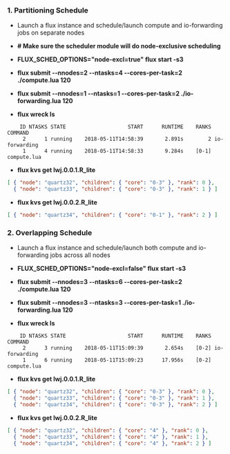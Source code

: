 ### 1. Partitioning Schedule

- Launch a flux instance and schedule/launch compute and io-forwarding jobs on separate nodes
- **# Make sure the scheduler module will do node-exclusive scheduling**
- **FLUX_SCHED_OPTIONS="node-excl=true" flux start -s3**

- **flux submit --nnodes=2 --ntasks=4 --cores-per-task=2 ./compute.lua 120**

- **flux submit --nnodes=1 --ntasks=1 --cores-per-task=2 ./io-forwarding.lua 120**

- **flux wreck ls**

```
    ID NTASKS STATE                    START      RUNTIME    RANKS COMMAND
     2      1 running    2018-05-11T14:58:39       2.891s        2 io-forwarding
     1      4 running    2018-05-11T14:58:33       9.284s    [0-1] compute.lua
```

- **flux kvs get lwj.0.0.1.R_lite**

```json
[ { "node": "quartz32", "children": { "core": "0-3" }, "rank": 0 },
  { "node": "quartz33", "children": { "core": "0-3" }, "rank": 1 } ]
```

- **flux kvs get lwj.0.0.2.R_lite**

```json
[ { "node": "quartz34", "children": { "core": "0-1" }, "rank": 2 } ]
```

### 2. Overlapping Schedule

- Launch a flux instance and schedule/launch both compute and io-forwarding jobs across all nodes
- **FLUX_SCHED_OPTIONS="node-excl=false" flux start -s3**

- **flux submit --nnodes=3 --ntasks=6 --cores-per-task=2 ./compute.lua 120**

- **flux submit --nnodes=3 --ntasks=3 --cores-per-task=1 ./io-forwarding.lua 120**

- **flux wreck ls**

```
    ID NTASKS STATE                    START      RUNTIME    RANKS COMMAND
     2      3 running    2018-05-11T15:09:39       2.654s    [0-2] io-forwarding
     1      6 running    2018-05-11T15:09:23      17.956s    [0-2] compute.lua
```

- **flux kvs get lwj.0.0.1.R_lite**

```json
[ { "node": "quartz32", "children": { "core": "0-3" }, "rank": 0 },
  { "node": "quartz33", "children": { "core": "0-3" }, "rank": 1 },
  { "node": "quartz34", "children": { "core": "0-3" }, "rank": 2 } ]
```

- **flux kvs get lwj.0.0.2.R_lite**

```json
[ { "node": "quartz32", "children": { "core": "4" }, "rank": 0 },
  { "node": "quartz33", "children": { "core": "4" }, "rank": 1 },
  { "node": "quartz34", "children": { "core": "4" }, "rank": 2 } ]
```

